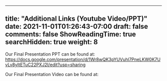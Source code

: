 
---
title: "Additional Links (Youtube Video/PPT)"
date: 2021-11-01T01:26:43-07:00
draft: false
comments: false
ShowReadingTime: true
searchHidden: true
weight: 8
---


Our Final Presentation PPT can be found at: https://docs.google.com/presentation/d/1Wr8wQK3pYUVuhl7PneLKW0K7UvLv8yItETuC22PXJ2I/edit?usp=sharing


Our Final Presentation Video can be found at:
